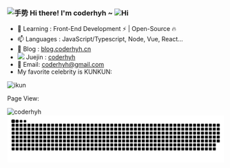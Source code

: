 <h3>
<img src="https://media.giphy.com/media/hvRJCLFzcasrR4ia7z/giphy.gif" width="25" alt="手势" />
Hi there! I'm coderhyh ~
<img src="https://emojis.slackmojis.com/emojis/images/1588866973/8934/hellokittydance.gif?1588866973" alt="Hi" width="30" />
</h3>

- 🌱 Learning : Front-End Development ⚡ | Open-Source 🔥
- 📫 Languages : JavaScript/Typescript, Node, Vue, React...
- 🔭 Blog : [blog.coderhyh.cn](https://blog.coderhyh.cn/)
- <img width="18px" src="https://lf3-cdn-tos.bytescm.com/obj/static/xitu_juejin_web/6c61ae65d1c41ae8221a670fa32d05aa.svg" /> Juejin : [coderhyh](https://juejin.cn/user/1605753976925661)
- 📧 Email: coderhyh@gmail.com
- My favorite celebrity is KUNKUN:
  
<img alt="ikun" src="https://coderhyh.github.io/hyh-toolkit/ikun.svg" />

Page View:

<img src="https://count.getloli.com/get/@:coderhyh" alt="coderhyh" />

<picture>
  <source media="(prefers-color-scheme: dark)" srcset="https://raw.githubusercontent.com/coderhyh/coderhyh/output/github-contribution-grid-snake-dark.svg">
  <source media="(prefers-color-scheme: light)" srcset="https://raw.githubusercontent.com/coderhyh/coderhyh/output/github-contribution-grid-snake.svg">
  <img alt="github contribution grid snake animation" src="https://raw.githubusercontent.com/coderhyh/coderhyh/output/github-contribution-grid-snake.svg">
</picture>
